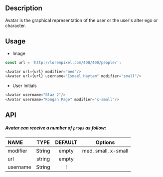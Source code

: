 
## Description

Avatar is the graphical representation of the user or the user's alter ego or character.

## Usage

* Image

```js
const url = 'http://lorempixel.com/400/400/people/';

<Avatar url={url} modifier="med"/>
<Avatar url={url} username="Ismael Haytam" modifier="small"/>
```

* User Initials

``` js
<Avatar username="Blaz 2"/>
<Avatar username="Kongan Page" modifier="x-small"/>
```

## API

##### Avatar can receive a number of `props` as follow:


| NAME   | TYPE | DEFAULT | Options |
| :---  | :---:  | :---: | ------- |
| modifier | String | empty | med, small, x-small |
| url | string | empty | 
| username | String | ! | 

